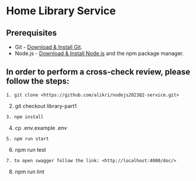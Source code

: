 # Home Library Service

## Prerequisites

- Git - [Download & Install Git](https://git-scm.com/downloads).
- Node.js - [Download & Install Node.js](https://nodejs.org/en/download/) and the npm package manager.

## In order to perform a cross-check review, please follow the steps:

```
1. git clone <https://github.com/alikri/nodejs2023Q2-service.git>
```
2. git checkout library-part1
```
3. npm install
```
4. cp .env.example .env
```
5. npm run start
```
6. npm run test
```
7. to open swagger follow the link: <http://localhost:4000/doc/>
```
8. npm run lint
